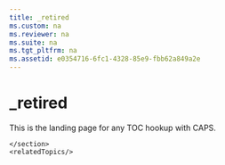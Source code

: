 ```yaml
---
title: _retired
ms.custom: na
ms.reviewer: na
ms.suite: na
ms.tgt_pltfrm: na
ms.assetid: e0354716-6fc1-4328-85e9-fbb62a849a2e
---
```

# _retired
<?xml version="1.0" encoding="UTF-8"?>
<developerConceptualDocument xmlns="http://ddue.schemas.microsoft.com/authoring/2003/5" xmlns:xsi="http://www.w3.org/2001/XMLSchema-instance" xsi:schemaLocation="http://ddue.schemas.microsoft.com/authoring/2003/5 http://dduestorage.blob.core.windows.net/ddueschema/developer.xsd">
    <introduction>
        <para>This is the landing page for any TOC hookup with CAPS.</para>
    </introduction>
    <section>
        <title></title>
        <content>
            <para></para>
        </content>
        
    </section>
    <relatedTopics/>
</developerConceptualDocument>
